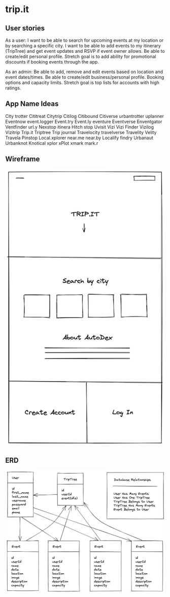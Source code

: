 # trip.it

## User stories
As a user: I want to be able to search for upcoming events at my location or by searching a specific city. I want to be able to add events to my itinerary (TripTree) and get event updates and RSVP if event owner allows. Be able to create/edit personal profile. Stretch goal is to add ability for promotional discounts if booking events through the app.

As an admin: Be able to add, remove and edit events based on location and event dates/times. Be able to create/edit business/personal profile. Booking options and capacity limits. Stretch goal is top lists for accounts with high ratings.

## App Name Ideas
City trotter
Cititreat
Citytrip
Citilog
Citibound
Citiverse
urbantrotter
uplanner
Eventnow
event.logger
Event.try
Event.ly
eventure
Eventverse
Enventgator
Ventfinder
url.y
Nexstop
itinera
Hitch stop
Uvisit
Vizi
Vizi Finder
Vizilog
Vizitrip
Trip.it
Triptree
Trip journal
Travelocity
travelverse
Travelity
Velity
Travela
Pinstop
Local.xplorer
near.me
near.by
Localify
findry
Urbanaut
Urbanknot
Knotical
xplor
xPlot
xmark
mark.r

## Wireframe
![AutoDex Wireframe](public/assets/trip_wireframe.png)

## ERD
![AutoDex Wireframe](public/assets/trip_it_ERD.png)
